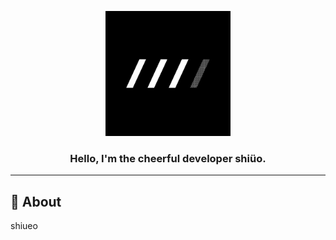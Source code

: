 <p align="center">
  <a href="" rel="noopener">
 <img width=200px height=200px src="https://github.com/shiueo/SIET/blob/main/assets/icon.png?raw=true" alt="Project logo"></a>
</p>

<h3 align="center">Hello, I'm the cheerful developer shiüo.</h3>

---

## 🧐 About <a name = "about"></a>
shiueo
